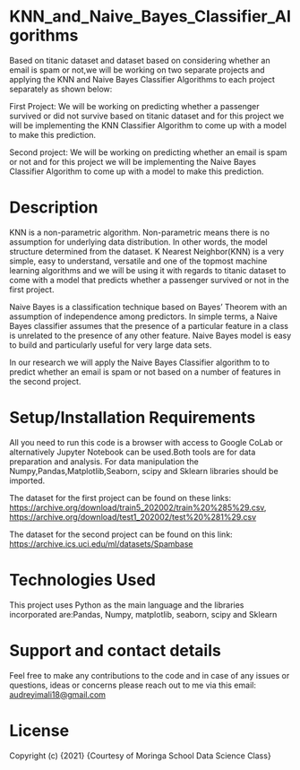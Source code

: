 # KNN_and_Naive_Bayes_Classifier_Algorithms

Based on titanic dataset and dataset based on considering whether an email is spam or not,we will be working on two separate projects and applying the KNN and Naive Bayes Classifier Algorithms to each project separately as shown below:

First Project:  We will be working on predicting whether a passenger survived or did not survive based on titanic dataset and for this project we will be implementing the KNN Classifier Algorithm to come up with a model to make this prediction.

Second project:  We will be working on predicting whether an email is spam or not and for this project we will be implementing the Naive Bayes Classifier Algorithm to come up with a model to make this prediction.


# Description
KNN is a non-parametric algorithm. Non-parametric means there is no assumption for underlying data distribution. In other words, the model structure determined from the dataset.
K Nearest Neighbor(KNN) is a very simple, easy to understand, versatile and one of the topmost machine learning algorithms and we will be using it with regards to titanic dataset to come with a model that predicts whether a passenger survived or not in the first project.

Naive Bayes is a classification technique based on Bayes’ Theorem with an assumption of independence among predictors. In simple terms, a Naive Bayes classifier assumes that the presence of a particular feature in a class is unrelated to the presence of any other feature. Naive Bayes model is easy to build and particularly useful for very large data sets.

In our research we will apply the Naive Bayes Classifier algorithm to to predict whether an email is spam or not based on a number of features in the second project.



# Setup/Installation Requirements
All you need to run this code is a browser with access to Google CoLab or alternatively Jupyter Notebook can be used.Both tools are for data preparation and analysis. For data manipulation the Numpy,Pandas,Matplotlib,Seaborn, scipy and Sklearn libraries should be imported.

The dataset for the first project can be found on these links: https://archive.org/download/train5_202002/train%20%285%29.csv, https://archive.org/download/test1_202002/test%20%281%29.csv

The dataset for the second project can be found on this link: https://archive.ics.uci.edu/ml/datasets/Spambase

# Technologies Used
This project uses Python as the main language and the libraries incorporated are:Pandas, Numpy, matplotlib, seaborn, scipy and Sklearn

# Support and contact details
Feel free to make any contributions to the code and in case of any issues or questions, ideas or concerns please reach out to me via this email: audreyimali18@gmail.com

# License
Copyright (c) {2021} {Courtesy of Moringa School Data Science Class}
